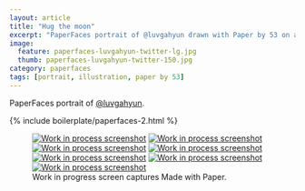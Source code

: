 ```yaml
---
layout: article
title: "Hug the moon"
excerpt: "PaperFaces portrait of @luvgahyun drawn with Paper by 53 on an iPad."
image: 
  feature: paperfaces-luvgahyun-twitter-lg.jpg
  thumb: paperfaces-luvgahyun-twitter-150.jpg
category: paperfaces
tags: [portrait, illustration, paper by 53]
---
```


PaperFaces portrait of [@luvgahyun](http://twitter.com/luvgahyun).

{% include boilerplate/paperfaces-2.html %}

<figure class="third">
  <a href="{{ site.url }}/images/paperfaces-luvgahyun-process-1-lg.jpg"><img src="{{ site.url }}/images/paperfaces-luvgahyun-process-1-600.jpg" alt="Work in process screenshot"></a>
  <a href="{{ site.url }}/images/paperfaces-luvgahyun-process-2-lg.jpg"><img src="{{ site.url }}/images/paperfaces-luvgahyun-process-2-600.jpg" alt="Work in process screenshot"></a>
  <a href="{{ site.url }}/images/paperfaces-luvgahyun-process-3-lg.jpg"><img src="{{ site.url }}/images/paperfaces-luvgahyun-process-3-600.jpg" alt="Work in process screenshot"></a>
  <a href="{{ site.url }}/images/paperfaces-luvgahyun-process-4-lg.jpg"><img src="{{ site.url }}/images/paperfaces-luvgahyun-process-4-600.jpg" alt="Work in process screenshot"></a>
  <a href="{{ site.url }}/images/paperfaces-luvgahyun-process-5-lg.jpg"><img src="{{ site.url }}/images/paperfaces-luvgahyun-process-5-600.jpg" alt="Work in process screenshot"></a>
  <a href="{{ site.url }}/images/paperfaces-luvgahyun-process-6-lg.jpg"><img src="{{ site.url }}/images/paperfaces-luvgahyun-process-6-600.jpg" alt="Work in process screenshot"></a>
  <a href="{{ site.url }}/images/paperfaces-luvgahyun-process-7-lg.jpg"><img src="{{ site.url }}/images/paperfaces-luvgahyun-process-7-600.jpg" alt="Work in process screenshot"></a>
  <figcaption>Work in progress screen captures Made with Paper.</figcaption>
</figure>